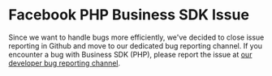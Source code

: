 # Facebook PHP Business SDK Issue
Since we want to handle bugs more efficiently, we've decided to close issue reporting in Github and move to our dedicated bug reporting channel.
If you encounter a bug with Business SDK (PHP), please report the issue at [our developer bug reporting channel](https://developers.facebook.com/support/bugs/).

